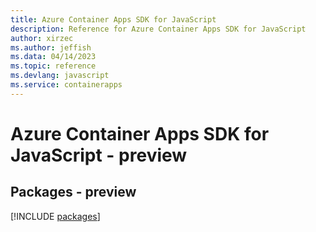 ```yaml
---
title: Azure Container Apps SDK for JavaScript
description: Reference for Azure Container Apps SDK for JavaScript
author: xirzec
ms.author: jeffish
ms.data: 04/14/2023
ms.topic: reference
ms.devlang: javascript
ms.service: containerapps
---
```

# Azure Container Apps SDK for JavaScript - preview
## Packages - preview
[!INCLUDE [packages](container-apps-index.md)]